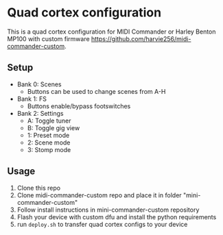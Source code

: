 # Quad cortex configuration

This is a quad cortex configuration for MIDI Commander or Harley Benton MP100 with custom firmware https://github.com/harvie256/midi-commander-custom.

## Setup

- Bank 0: Scenes
  - Buttons can be used to change scenes from A-H
- Bank 1: FS
  - Buttons enable/bypass footswitches
- Bank 2: Settings
  - A: Toggle tuner
  - B: Toggle gig view
  - 1: Preset mode
  - 2: Scene mode
  - 3: Stomp mode

## Usage

1. Clone this repo
2. Clone midi-commander-custom repo and place it in folder "mini-commander-custom"
3. Follow install instructions in mini-commander-custom repository
4. Flash your device with custom dfu and install the python requirements
5. run `deploy.sh` to transfer quad cortex configs to your device
